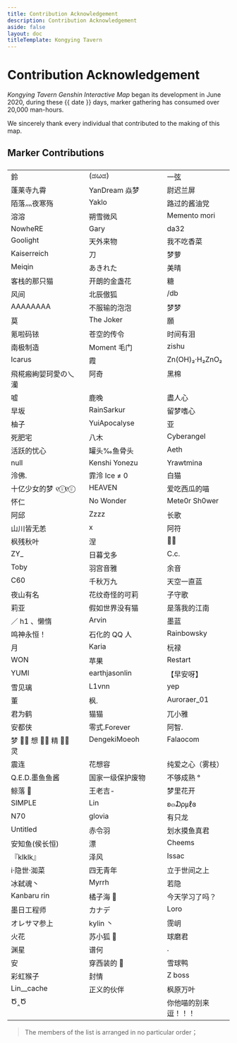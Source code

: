 ```yaml
---
title: Contribution Acknowledgement
description: Contribution Acknowledgement
aside: false
layout: doc
titleTemplate: Kongying Tavern
---
```


<script setup>
import { ref } from 'vue';
import dayjs from 'dayjs';

const date = ref(dayjs().diff(dayjs('2020-06-1'), 'day'));
</script>

# Contribution Acknowledgement

_Kongying Tavern Genshin Interactive Map_ began its development in June 2020, during these <time> {{ date }} </time> days, marker gathering has consumed over 20,000 man-hours.

We sincerely thank every individual that contributed to the making of this map.

## Marker Contributions

| Username             |
| -------------------- |
| 鈴                   |
| (ಡωಡ)                |
| 一弦                 |
| 蓬莱寺九霄           |
| YanDream 焱梦        |
| 尉迟兰屏             |
| 陌落灬夜寒殇         |
| Yaklo                |
| 路过的酱油党         |
| 溶溶                 |
| 朔雪微风             |
| Memento mori         |
| NowheRE              |
| Gary                 |
| da32                 |
| Goolight             |
| 天外来物             |
| 我不吃香菜           |
| Kaiserreich          |
| 刀                   |
| 梦萝                 |
| Meiqin               |
| あきれた             |
| 美晴                 |
| 客栈的那只猫         |
| 开朗的金盏花         |
| 糖                   |
| 风间                 |
| 北辰傲狐             |
| /db                  |
| AAAAAAAA             |
| 不服输的泡泡         |
| 梦梦                 |
| 莫                   |
| The Joker            |
| 願                   |
| 氪啦码铱             |
| 苍空的传令           |
| 时间有泪             |
| 南极制造             |
| Moment 毛门          |
| zishu                |
| Icarus               |
| 霞                   |
| Zn(OH)₂·H₂ZnO₂       |
| 飛椛瘢絢婯珂愛の乀灡 |
| 阿奇                 |
| 黑棉                 |
| 嘘                   |
| 鹿晚                 |
| 盡人心               |
| 早坂                 |
| RainSarkur           |
| 留梦嗜心             |
| 柚子                 |
| YuiApocalyse         |
| 亚                   |
| 死肥宅               |
| 八木                 |
| Cyberangel           |
| 活跃的忧心           |
| 罐头‰鱼骨头          |
| Aeth                 |
| null                 |
| Kenshi Yonezu        |
| Yrawtmina            |
| 泠佛.                |
| 霏泠 Ice ≠ 0         |
| 白猫                 |
| 十亿少女的梦 ୧⍤⃝୧⍤⃝  |
| HEAVEN               |
| 爱吃西瓜的喵         |
| 怀仁                 |
| No Wonder            |
| Mete0r Sh0wer        |
| 阿邱                 |
| Zzzz                 |
| 长歌                 |
| 山川皆无恙           |
| x                    |
| 阿符                 |
| 枫残秋叶             |
| 涅                   |
| 🖐🏻                   |
| ZY\_                 |
| 日暮戈多             |
| C.c.                 |
| Toby                 |
| 羽宫音雅             |
| 余音                 |
| C60                  |
| 千秋万九             |
| 天空一直蓝           |
| 夜山有名             |
| 花纹奇怪的可莉       |
| 子守歌               |
| 莉亚                 |
| 假如世界没有猫       |
| 是落我的江南         |
| ／ h1 、懒惰         |
| Arvin                |
| 墨蓝                 |
| 鸣神永恒！           |
| 石化的 QQ 人         |
| Rainbowsky           |
| 月                   |
| Karia                |
| 杬禄                 |
| WON                  |
| 苹果                 |
| Restart              |
| YUMI                 |
| earthjasonlin        |
| 【早安呀】           |
| 雪见璃               |
| L1vnn                |
| yep                  |
| 董                   |
| 枫.                  |
| Auroraer_01          |
| 君为鹤               |
| 猫猫                 |
| 兀小雅               |
| 安都侠               |
| 零式.Forever         |
| 阿智.                |
| 梦 ⃢⃢ 想 ⃢⃢ 精 ⃢⃢ 灵 |
| DengekiMoeoh         |
| Falaocom             |
| 震连                 |
| 花想容               |
| 纯爱之心（雾枝）     |
| Q.E.D.墨鱼鱼酱       |
| 国家一级保护废物     |
| 不够成熟 °           |
| 鲸落 🐳              |
| 王老吉-              |
| 梦里花开             |
| SIMPLE               |
| Lin                  |
| ʚ๓₯㎕ɞ               |
| N70                  |
| glovia               |
| 有只龙               |
| Untitled             |
| 赤令羽               |
| 划水摸鱼真君         |
| 安知鱼(侯长恒)       |
| 漂                   |
| Cheems               |
| 『klklk』            |
| 泽风                 |
| Issac                |
| i·隐世·洳菜          |
| 四无青年             |
| 立于世间之上         |
| 冰弑魂丶             |
| Myrrh                |
| 若隐                 |
| Kanbaru rin          |
| 橘子海 🍊            |
| 今天学习了吗？       |
| 墨日工程师           |
| カナデ               |
| Loro                 |
| オレサマ参上         |
| kylin 丶             |
| 霃岄                 |
| 火花                 |
| 苏小狐 🦊            |
| 球磨君               |
| 渊星                 |
| 谱何                 |
| .                    |
| 安                   |
| 穿西装的 🐶          |
| 雪球鸭               |
| 彩虹猴子             |
| 封情                 |
| Z boss               |
| Lin\_\_cache         |
| 正义的伙伴           |
| 枫原万叶             |
| Ծ‸Ծ                  |
| 你他喵的别来逗！！！ |

> The members of the list is arranged in no particular order；

<style lang="scss" scoped>
thead {
  display: none;
}
tbody {
display: flex;
  flex-wrap: wrap;
  justify-content: space-between;
  tr {
    width: 150px;
    border: none;
      background-color: transparent !important;
    td {
      display: inline-block;
      width: 100%;
      border: none;
      background-color: transparent !important;
    }
  }
} 
</style>
